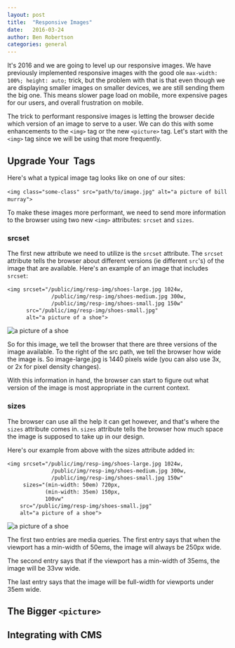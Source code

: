 ```yaml
---
layout: post
title:  "Responsive Images"
date:   2016-03-24
author: Ben Robertson
categories: general
---
```


It's 2016 and we are going to level up our responsive images. We have previously implemented responsive images with the good ole  `max-width: 100%; height: auto;` trick, but the problem with that is that even though we are displaying smaller images on smaller devices, we are still sending them the big one. This means slower page load on mobile, more expensive pages for our users, and overall frustration on mobile.

The trick to performant responsive images is letting the browser decide which version of an image to serve to a user. We can do this with some enhancements to the `<img>` tag or the new `<picture>` tag. Let's start with the `<img>` tag since we will be using that more frequently.

## Upgrade Your <img> Tags

Here's what a typical image tag looks like on one of our sites:

`<img class="some-class" src="path/to/image.jpg" alt="a picture of bill murray">`

To make these images more performant, we need to send more information to the browser using two new `<img>` attributes: `srcset` and `sizes`.

### srcset

The first new attribute we need to utilize is the `srcset` attribute. The `srcset` attribute tells the browser about different versions (ie different `src`'s) of the image that are available. Here's an example of an image that includes `srcset`:

~~~
<img srcset="/public/img/resp-img/shoes-large.jpg 1024w,
              /public/img/resp-img/shoes-medium.jpg 300w,
              /public/img/resp-img/shoes-small.jpg 150w"
      src="/public/img/resp-img/shoes-small.jpg"
      alt="a picture of a shoe">
~~~

<img srcset="/public/img/resp-img/shoes-large.jpg 1024w,
              /public/img/resp-img/shoes-medium.jpg 300w,
              /public/img/resp-img/shoes-small.jpg 150w"
      src="/public/img/resp-img/shoes-small.jpg"
      alt="a picture of a shoe">

So for this image, we tell the browser that there are three versions of the image available. To the right of the src path, we tell the browser how wide the image is. So image-large.jpg is 1440 pixels wide (you can also use 3x, or 2x for pixel density changes).

With this information in hand, the browser can start to figure out what version of the image is most appropriate in the current context.

### sizes

The browser can use all the help it can get however, and that's where the `sizes` attribute comes in. `sizes` attribute tells the browser how much space the image is supposed to take up in our design.

Here's our example from above with the sizes attribute added in:

~~~
<img srcset="/public/img/resp-img/shoes-large.jpg 1024w,
              /public/img/resp-img/shoes-medium.jpg 300w,
              /public/img/resp-img/shoes-small.jpg 150w"
     sizes="(min-width: 50em) 720px,
            (min-width: 35em) 150px,
            100vw"
    src="/public/img/resp-img/shoes-small.jpg"
    alt="a picture of a shoe">
~~~

<img srcset="/public/img/resp-img/shoes-large.jpg 1024w,
              /public/img/resp-img/shoes-medium.jpg 300w,
              /public/img/resp-img/shoes-small.jpg 150w"
     sizes="(min-width: 50em) 1024px,
            (min-width: 35em) 150px,
            100vw"
    src="/public/img/resp-img/shoes-small.jpg"
    alt="a picture of a shoe">

The first two entries are media queries. The first entry says that when the viewport has a min-width of 50ems, the image will always be 250px wide.

The second entry says that if the viewport has a min-width of 35ems, the image will be 33vw wide.

The last entry says that the image will be full-width for viewports under 35em wide.

## The Bigger `<picture>`

## Integrating with CMS
